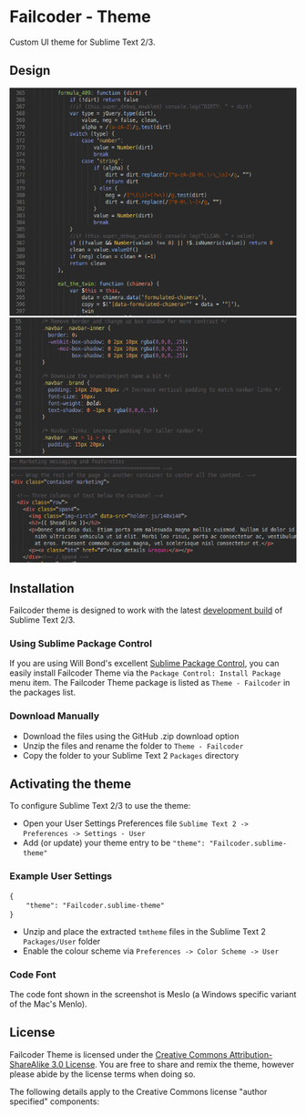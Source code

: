 # Failcoder - Theme

Custom UI theme for Sublime Text 2/3.

## Design

![Failcoder Theme JS](https://github.com/failcoder/failcoder-theme/blob/master/Screens/failcoder-theme-js.png?raw=true)
![Failcoder Theme CSS](https://github.com/failcoder/failcoder-theme/blob/master/Screens/failcoder-theme-css.png?raw=true)
![Failcoder Theme HTML](https://github.com/failcoder/failcoder-theme/blob/master/Screens/failcoder-theme-html.png?raw=true)

## Installation

Failcoder theme is designed to work with the latest [development build](http://www.sublimetext.com/dev) of Sublime Text 2/3.

### Using Sublime Package Control

If you are using Will Bond's excellent [Sublime Package Control](http://wbond.net/sublime_packages/package_control), you can easily install Failcoder Theme via the `Package Control: Install Package` menu item. The Failcoder Theme package is listed as `Theme - Failcoder` in the packages list.

### Download Manually

* Download the files using the GitHub .zip download option
* Unzip the files and rename the folder to `Theme - Failcoder`
* Copy the folder to your Sublime Text 2 `Packages` directory

## Activating the theme

To configure Sublime Text 2/3 to use the theme:

* Open your User Settings Preferences file `Sublime Text 2 -> Preferences -> Settings - User`
* Add (or update) your theme entry to be `"theme": "Failcoder.sublime-theme"`

### Example User Settings

    {
        "theme": "Failcoder.sublime-theme"
    }

* Unzip and place the extracted `tmtheme` files in the Sublime Text 2 `Packages/User` folder
* Enable the colour scheme via `Preferences -> Color Scheme -> User`

### Code Font

The code font shown in the screenshot is Meslo (a Windows specific variant of the Mac's Menlo).

## License

Failcoder Theme is licensed under the [Creative Commons Attribution-ShareAlike 3.0 License](http://creativecommons.org/licenses/by-sa/3.0/). You are free to share and remix the theme, however please abide by the license terms when doing so. 

The following details apply to the Creative Commons license "author specified" components:
